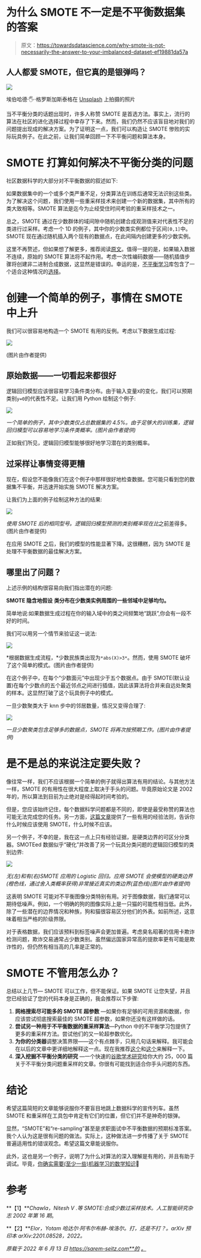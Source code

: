 # 为什么 SMOTE 不一定是不平衡数据集的答案

> 原文：<https://towardsdatascience.com/why-smote-is-not-necessarily-the-answer-to-your-imbalanced-dataset-ef19881da57a>

## 人人都爱 SMOTE，但它真的是银弹吗？

![](img/90885d9907be1b1227d4d9a72d3a8d62.png)

埃伯哈德·🖐·格罗斯加斯泰格在 [Unsplash](https://unsplash.com/s/photos/smoke?utm_source=unsplash&utm_medium=referral&utm_content=creditCopyText) 上拍摄的照片

当不平衡分类的话题出现时，许多人称赞 SMOTE 是首选方法。事实上，流行的算法在社区的进化选择过程中幸存了下来。然而，我们仍然不应该盲目地对我们的问题提出现成的解决方案。为了证明这一点，我们可以构造让 SMOTE 惨败的实际玩具例子。在此之前，让我们简单回顾一下不平衡问题和算法本身。

# SMOTE 打算如何解决不平衡分类的问题

社区数据科学的大部分对不平衡数据的叙述如下:

如果数据集中的一个或多个类严重不足，分类算法在训练后通常无法识别这些类。为了解决这个问题，我们使用一些重采样技术来创建一个新的数据集，其中所有的类大致相等。SMOTE 算法是迄今为止经受住时间考验的重采样技术之一。

总之，SMOTE 通过在少数群体的域间隙中随机创建合成观测值来对代表性不足的类进行过采样。考虑一个 1D 的例子，其中你的少数类实例都位于区间`[0,1]`中。SMOTE 现在通过随机插入两个现有的数据点，在此间隔内创建更多的少数实例。

这里不再赘述，但如果想了解更多，推荐阅读[原文](https://arxiv.org/pdf/1106.1813.pdf)。值得一提的是，如果输入数据不连续，原始的 SMOTE 算法将不起作用。考虑一次性编码数据——随机插值步骤将创建非二进制合成数据，这显然是错误的。幸运的是，[不平衡学习](https://imbalanced-learn.org/stable/index.html)库包含了一个适合这种情况的[选择](https://imbalanced-learn.org/stable/references/generated/imblearn.over_sampling.SMOTENC.html)。

# 创建一个简单的例子，事情在 SMOTE 中上升

我们可以很容易地构造一个 SMOTE 有用的反例。考虑以下数据生成过程:

![](img/fcc80d36579537b0f1b258aa3f1512c7.png)

(图片由作者提供)

## 原始数据——一切看起来都很好

逻辑回归模型应该很容易学习条件类分布。由于输入变量`X`的变化，我们可以预期类别`y=0`的代表性不足。让我们用 Python 绘制这个例子:

![](img/decf930743191711fe9f0592dccd50ba.png)

*一个简单的例子，其中少数类仅占总数据集的 4.5%。由于足够大的训练集，逻辑回归模型可以容易地学习条件类概率。(图片由作者提供)*

正如我们所见，逻辑回归模型能够很好地学习潜在的类别概率。

## 过采样让事情变得更糟

现在，假设您不能像我们在这个例子中那样很好地检查数据。您可能只看到您的数据集不平衡，并迅速开始实施 SMOTE 解决方案。

让我们为上面的例子绘制这种方法的结果:

![](img/36a6c91b5838cbaee625c325d5f03523.png)

*使用 SMOTE 后的相同型号。逻辑回归模型预测的类别概率现在比*之前差得多。(图片由作者提供)

在应用 SMOTE 之后，我们的模型的性能显著下降。这很糟糕，因为 SMOTE 是处理不平衡数据的最佳解决方案。

## 哪里出了问题？

上述示例的结构很容易向我们指出潜在的问题:

**SMOTE 隐含地假设** **类分布在少数类实例周围的一些邻域中足够均匀。**

简单地说:如果数据生成过程在你的输入域中的类之间频繁地“跳跃”,你会有一段不好的时间。

我们可以用另一个情节来验证这一说法:

![](img/c3c61bd30c892aa53b4098c2eef6a595.png)

*根据数据生成流程，*少数民族类出现为`*abs(X)>3*`。然而，使用 SMOTE 破坏了这个简单的模式。(图片由作者提供)

在这个例子中，在每个“少数面元”中出现少于五个数据点。由于 SMOTE(默认设置)在每个少数点的五个最近邻点之间进行插值，因此该算法将合并来自远处聚类的样本。这显然打破了这个玩具例子中的模式。

一旦少数聚类大于 knn 步中的邻居数量，情况又变得合理了:

![](img/03b33870ad6e295bc4c15cacb93398d2.png)

*一旦少数聚类包含足够多的数据点，SMOTE 将再次按预期工作。(图片由作者提供)*

# 是不是总的来说注定要失败？

像往常一样，我们不应该根据一个简单的例子就得出算法有用的结论。与其他方法一样，SMOTE 的有用性在很大程度上取决于手头的问题。毕竟原始论文是 2002 年的，所以算法到目前为止绝对是经得起时间考验的。

但是，您应该始终记住，每个数据科学问题都是不同的，即使是最受称赞的算法也可能无法完成您的任务。另一方面，[这篇文章](https://arxiv.org/pdf/2201.08528.pdf)提供了一些有用的经验法则，告诉你什么时候应该使用 SMOTE，什么时候不应该。

另一个例子，不幸的是，我在这一点上只有经验证据，是硬类边界的可区分分类器。SMOTEed 数据似乎“硬化”并改善了另一个玩具分类问题的逻辑回归模型的类别边界:

![](img/48b3a0a6c3f297681edba91e374ce873.png)

*无(左)和有(右)SMOTE 应用的 Logistic 回归。应用 SMOTE 会使模型的硬类边界(橙色线，通过舍入类概率获得)非常接近真实的类边界(蓝色线)(图片由作者提供)*

这表明 SMOTE 可能对不平衡图像分类特别有用。对于图像数据，我们通常可以期待低噪声。例如，一个明确的狗的图像实际上是一只猫的可能性相当低。此外，除了一些潜在的边界情况和种族，狗和猫很容易区分他们的外表。如前所述，这意味着相当严格的阶级界限。

对于表格数据，我们应该预料到标签噪声会更加普遍。考虑臭名昭著的信用卡欺诈检测问题，欺诈交易通常占少数类别。虽然偏远国家异常高的提款率更有可能是欺诈性的，但仍然有相当高的几率是正常的。

# SMOTE 不管用怎么办？

总结以上几节— SMOTE 可以工作，但不能保证。如果 SMOTE 让您失望，并且您已经验证了您的代码本身是正确的，我会推荐以下步骤:

1.  **网格搜索尽可能多的 SMOTE 超参数** —如果你有足够的可用资源和数据，你应该尝试彻底搜索最佳的 SMOTE 超参数，如果你还没有这样做的话。
2.  **尝试另一种用于不平衡数据的重采样算法**—Python 中的不平衡学习包提供了更多的重采样方法。尝试他们的又一轮超参数优化。
3.  **为你的分类器**调整决策界限——这个有点棘手，只用几句话来解释。我可能会在以后的文章中更详细地解释这一点。现在我推荐[这个](https://stats.stackexchange.com/questions/405041/philosophical-question-on-logistic-regression-why-isnt-the-optimal-threshold-v/405049#405049)和[这个](https://www.fharrell.com/post/classification/)来解释一下。
4.  **深入挖掘不平衡分类的研究** —一个快速的[谷歌学术研究](https://scholar.google.com/scholar?hl=de&as_sdt=0%2C5&q=imbalanced+classification+resampling&btnG=&oq=im)给你大约 25，000 篇关于不平衡分类问题重采样的文章。你很有可能找到适合你手头问题的东西。

# 结论

希望这篇简短的文章能够说服你不要盲目地跳上数据科学的宣传列车。虽然 SMOTE 和重采样在工具包中肯定有它们的位置，但它们并不是神奇的银弹。

显然，“SMOTE”和“re-sampling”甚至是求职面试中不平衡数据的预期标准答案。我个人认为这是很有问题的做法。实际上，这种做法进一步传播了关于 SMOTE 普遍适用性的错误观念。希望这篇文章能说服你。

此外，这也是另一个例子，说明了为什么对算法的深入理解是有用的，并且有助于调试。毕竟，[你确实需要(至少一些)机器学习的数学知识](https://sarem-seitz.com/blog/you-do-need-math-for-machine-learning/)🙂

# 参考

**【1】***Chawla，Nitesh V .等 SMOTE:合成少数过采样技术。人工智能研究杂志 2002 年第 16 期*。

**【2】***Elor，Yotam 哈达尔·阿韦尔布赫-埃洛尔。打，还是不打？。arXiv 预印本 arXiv:2201.08528，2022。*

*原载于 2022 年 6 月 13 日 https://sarem-seitz.com**的* [*。*](https://sarem-seitz.com/blog/why-smote-is-not-necessarily-the-answer-to-your-imbalanced-dataset/)